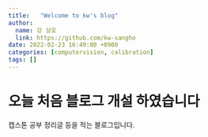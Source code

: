 ```yaml
---
title:   "Welcome to kw's blog"
author:
  name: 강 상호
  link: https://github.com/kw-sangho
date: 2022-02-23 16:49:00 +0900
categories: [computervision, calibration]
tags: []
---
```


# 오늘 처음 블로그 개설 하였습니다
캡스톤 공부 정리글 등을 적는 블로그입니다.
